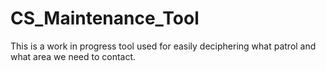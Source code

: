 # CS_Maintenance_Tool
This is a work in progress tool used for easily deciphering what patrol and what area we need to contact. 
